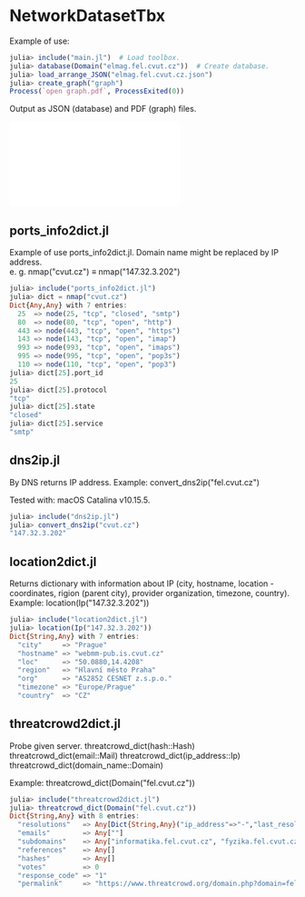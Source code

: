 # NetworkDatasetTbx

Example of use:
```julia
julia> include("main.jl")  # Load toolbox.
julia> database(Domain("elmag.fel.cvut.cz"))  # Create database.
julia> load_arrange_JSON("elmag.fel.cvut.cz.json")
julia> create_graph("graph")
Process(`open graph.pdf`, ProcessExited(0))
```
Output as JSON (database) and PDF (graph) files.

![Alt text](kozvojtex/NetworkDatasetTbx/blob/master/graph.pdf?raw=true "Title")


## ports_info2dict.jl
Example of use ports_info2dict.jl. Domain name might be replaced by IP address. \
e. g. nmap("cvut.cz")  ≡ nmap("147.32.3.202")  
```julia
julia> include("ports_info2dict.jl")
julia> dict = nmap("cvut.cz")
Dict{Any,Any} with 7 entries:
  25  => node(25, "tcp", "closed", "smtp")
  80  => node(80, "tcp", "open", "http")
  443 => node(443, "tcp", "open", "https")
  143 => node(143, "tcp", "open", "imap")
  993 => node(993, "tcp", "open", "imaps")
  995 => node(995, "tcp", "open", "pop3s")
  110 => node(110, "tcp", "open", "pop3")
julia> dict[25].port_id
25
julia> dict[25].protocol
"tcp"
julia> dict[25].state
"closed"
julia> dict[25].service
"smtp"
```

## dns2ip.jl
By DNS returns IP address.
Example:
convert_dns2ip("fel.cvut.cz")

Tested with:
macOS Catalina v10.15.5.

```julia
julia> include("dns2ip.jl")
julia> convert_dns2ip("cvut.cz")
"147.32.3.202"
```

## location2dict.jl
Returns dictionary with information about IP (city, hostname, location - coordinates, rigion (parent city), provider organization, timezone, country). 
Example:
location(Ip("147.32.3.202"))

```julia
julia> include("location2dict.jl")
julia> location(Ip("147.32.3.202"))
Dict{String,Any} with 7 entries:
  "city"     => "Prague"
  "hostname" => "webmm-pub.is.cvut.cz"
  "loc"      => "50.0880,14.4208"
  "region"   => "Hlavní město Praha"
  "org"      => "AS2852 CESNET z.s.p.o."
  "timezone" => "Europe/Prague"
  "country"  => "CZ"
```

## threatcrowd2dict.jl
Probe given server.
threatcrowd_dict(hash::Hash)
threatcrowd_dict(email::Mail)
threatcrowd_dict(ip_address::Ip)
threatcrowd_dict(domain_name::Domain)

Example:
threatcrowd_dict(Domain("fel.cvut.cz"))

```julia
julia> include("threatcrowd2dict.jl")
julia> threatcrowd_dict(Domain("fel.cvut.cz"))
Dict{String,Any} with 8 entries:
  "resolutions"   => Any[Dict{String,Any}("ip_address"=>"-","last_resolved"=>"0000-00-00"), Dict{String,Any}("ip_address"=>"147.32.192.12","last_resolved"=…
  "emails"        => Any[""]
  "subdomains"    => Any["informatika.fel.cvut.cz", "fyzika.fel.cvut.cz", "gitlab.fel.cvut.cz", "aic.fel.cvut.cz", "dce.fel.cvut.cz", "aa4cc.dce.fel.cvut.c…
  "references"    => Any[]
  "hashes"        => Any[]
  "votes"         => 0
  "response_code" => "1"
  "permalink"     => "https://www.threatcrowd.org/domain.php?domain=fel.cvut.cz"
```
